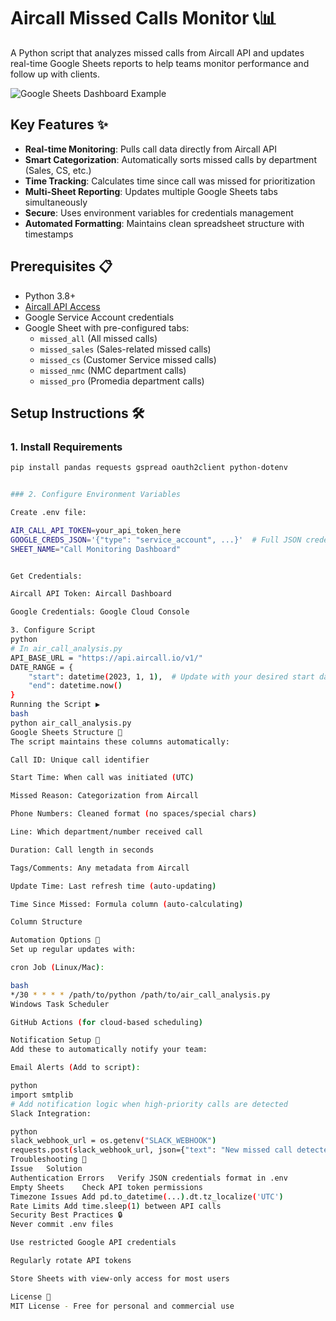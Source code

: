 # Aircall Missed Calls Monitor 📞📊

A Python script that analyzes missed calls from Aircall API and updates real-time Google Sheets reports to help teams monitor performance and follow up with clients.

![Google Sheets Dashboard Example](https://via.placeholder.com/800x400.png?text=Google+Sheets+Dashboard+Example)

## Key Features ✨
- **Real-time Monitoring**: Pulls call data directly from Aircall API
- **Smart Categorization**: Automatically sorts missed calls by department (Sales, CS, etc.)
- **Time Tracking**: Calculates time since call was missed for prioritization
- **Multi-Sheet Reporting**: Updates multiple Google Sheets tabs simultaneously
- **Secure**: Uses environment variables for credentials management
- **Automated Formatting**: Maintains clean spreadsheet structure with timestamps

## Prerequisites 📋
- Python 3.8+
- [Aircall API Access](https://developer.aircall.io/)
- Google Service Account credentials
- Google Sheet with pre-configured tabs:
  - `missed_all` (All missed calls)
  - `missed_sales` (Sales-related missed calls)
  - `missed_cs` (Customer Service missed calls)
  - `missed_nmc` (NMC department calls)
  - `missed_pro` (Promedia department calls)

## Setup Instructions 🛠️

### 1. Install Requirements
```bash
pip install pandas requests gspread oauth2client python-dotenv


### 2. Configure Environment Variables

Create .env file:

AIR_CALL_API_TOKEN=your_api_token_here
GOOGLE_CREDS_JSON='{"type": "service_account", ...}'  # Full JSON credentials
SHEET_NAME="Call Monitoring Dashboard"


Get Credentials:

Aircall API Token: Aircall Dashboard

Google Credentials: Google Cloud Console

3. Configure Script
python
# In air_call_analysis.py
API_BASE_URL = "https://api.aircall.io/v1/"
DATE_RANGE = {
    "start": datetime(2023, 1, 1),  # Update with your desired start date
    "end": datetime.now()
}
Running the Script ▶️
bash
python air_call_analysis.py
Google Sheets Structure 📑
The script maintains these columns automatically:

Call ID: Unique call identifier

Start Time: When call was initiated (UTC)

Missed Reason: Categorization from Aircall

Phone Numbers: Cleaned format (no spaces/special chars)

Line: Which department/number received call

Duration: Call length in seconds

Tags/Comments: Any metadata from Aircall

Update Time: Last refresh time (auto-updating)

Time Since Missed: Formula column (auto-calculating)

Column Structure

Automation Options 🤖
Set up regular updates with:

cron Job (Linux/Mac):

bash
*/30 * * * * /path/to/python /path/to/air_call_analysis.py
Windows Task Scheduler

GitHub Actions (for cloud-based scheduling)

Notification Setup 🔔
Add these to automatically notify your team:

Email Alerts (Add to script):

python
import smtplib
# Add notification logic when high-priority calls are detected
Slack Integration:

python
slack_webhook_url = os.getenv("SLACK_WEBHOOK")
requests.post(slack_webhook_url, json={"text": "New missed call detected!"})
Troubleshooting 🚨
Issue	Solution
Authentication Errors	Verify JSON credentials format in .env
Empty Sheets	Check API token permissions
Timezone Issues	Add pd.to_datetime(...).dt.tz_localize('UTC')
Rate Limits	Add time.sleep(1) between API calls
Security Best Practices 🔒
Never commit .env files

Use restricted Google API credentials

Regularly rotate API tokens

Store Sheets with view-only access for most users

License 📄
MIT License - Free for personal and commercial use
